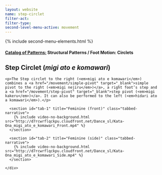```yaml
---
layout: website
name: step-circlet
filter-act:
filter-type:
second-level-menu-active: movement
---
```

{% include second-menu-elements.html %}

<main class="page-content">
  <div class="text-container">
    <h4><a href="/movement/">Catalog of Patterns:</a> Structural Patterns / Foot Motion: Circlets</h4>
    <h2>Step Circlet (<em>migi ato e komawari</em>)</h2>

    <p>The Step circlet to the right (<em>migi ato e komawari</em>) combines a <a href="/movement/simple-pivot" target="_blank">simple pivot to the right (<em>migi nejiru</em>)</a>, a right foot’s step and a <a href="/movement/step-pivot" target="_blank">step pivot (<em>migi kakeru</em>)</a>. It can also be performed to the left (<em>hidari ato a komawari</em>).</p>

  </div>


<div class="tabs-container">
  <div class="tabs-container__links">
    <div class="wrapper">
      <div id="tabs"></div>
    </div>
  </div>
  <div class="tabs-container__content">
    <div class="wrapper">

      <section id="tab-1" title="Feminine (front)" class="tabbed-narrative">
        {% include video-no-background.html src="http://d7rcwrflqckpu.cloudfront.net/Dance_sl/Kata-Ona_migi_ato_e_komawari_Front.mp4" %}
      </section>

      <section id="tab-2" title="Feminine (side)" class="tabbed-narrative">
        {% include video-no-background.html src="http://d7rcwrflqckpu.cloudfront.net/Dance_sl/Kata-Ona_migi_ato_e_komawari_Side.mp4" %}
      </section>

    </div>
  </div>
</div>
</main>

